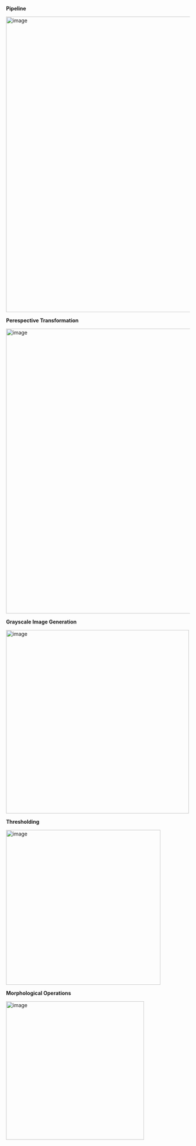 
**Pipeline**

<img width="807" alt="image" src="https://github.com/fafifah/MyProjects/assets/136669312/94cd0063-2e23-4813-8cc7-e321dd76251f">

**Perespective Transformation**

<img width="778" alt="image" src="https://github.com/fafifah/MyProjects/assets/136669312/e8ed2c8e-e431-4ae3-b68f-6c3a14abcc17">

**Grayscale Image Generation**

<img width="501" alt="image" src="https://github.com/fafifah/MyProjects/assets/136669312/eba2590f-8334-4122-a483-e7134fd815e3">

**Thresholding**

<img width="423" alt="image" src="https://github.com/fafifah/MyProjects/assets/136669312/e68cde3d-6f29-4201-8ee4-5d6660a2120c">

**Morphological Operations**

<img width="378" alt="image" src="https://github.com/fafifah/MyProjects/assets/136669312/f394ff8d-58a5-4397-b750-bed2eaaaf431">




